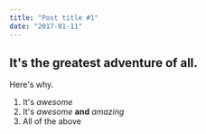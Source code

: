```yaml
---
title: "Post title #1"
date: "2017-01-11"
---
```

## It's the greatest adventure of all.

Here's why.

1. It's *awesome*
2. It's *awesome* **and** *amazing*
3. All of the above
